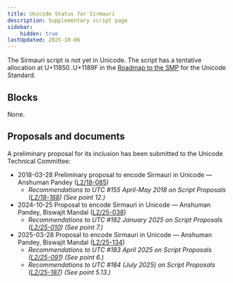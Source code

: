 ```yaml
---
title: Unicode Status for Sirmauri
description: Supplementary script page
sidebar:
    hidden: true
lastUpdated: 2025-10-06
---
```


The Sirmauri script is not yet in Unicode. The script has a tentative allocation at U+11850..U+1189F in the [Roadmap to the SMP](http://www.unicode.org/roadmaps/smp/) for the Unicode Standard.

## Blocks

None.

## Proposals and documents

A preliminary proposal for its inclusion has been submitted to the Unicode Technical Committee:
- 2018-03-28 Preliminary proposal to encode Sirmauri in Unicode — Anshuman Pandey ([L2/18-085](http://www.unicode.org/cgi-bin/GetMatchingDocs.pl?L2/18-085))
  - _Recommendations to UTC #155 April-May 2018 on Script Proposals ([L2/18-168](http://www.unicode.org/L2/L2018/18168-script-rec.pdf)) (See point 12.)_
- 2024-10-25 Proposal to encode Sirmauri in Unicode — Anshuman Pandey, Biswajit Mandal ([L2/25-038](http://www.unicode.org/cgi-bin/GetMatchingDocs.pl?L2/25-038))
  - _Recommendations to UTC #182 January 2025 on Script Proposals ([L2/25-010](http://www.unicode.org/cgi-bin/GetMatchingDocs.pl?L2/25-010)) (See point 7.)_
- 2025-03-28 Proposal to encode Sirmauri in Unicode — Anshuman Pandey, Biswajit Mandal ([L2/25-134](http://www.unicode.org/cgi-bin/GetMatchingDocs.pl?L2/25-134))
  - _Recommendations to UTC #183 April 2025 on Script Proposals ([L2/25-091](http://www.unicode.org/cgi-bin/GetMatchingDocs.pl?L2/25-091)) (See point 6.)_
  - _Recommendations to UTC #184 (July 2025) on Script Proposals ([L2/25-187](http://www.unicode.org/cgi-bin/GetMatchingDocs.pl?L2/25-187)) (See point 5.13.)_

